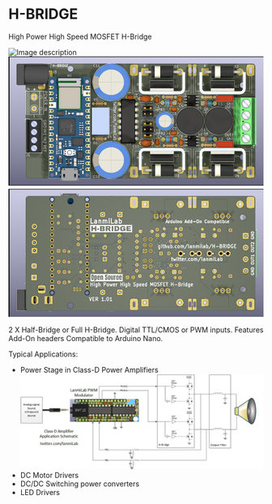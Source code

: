 # H-BRIDGE
High Power High Speed MOSFET H-Bridge

![Image description](https://github.com/lanmilab/H-BRIDGE/blob/master/LanmiLab_H-Bridge.jpg)
![Image description](https://github.com/lanmilab/H-BRIDGE/blob/master/LanmiLab_H_BRIDGE.png)

2 X Half-Bridge or Full H-Bridge.
Digital TTL/CMOS or PWM inputs.
Features Add-On headers Compatible to Arduino Nano.

Typical Applications:
  - Power Stage in Class-D Power Amplifiers
  ![Image description](https://github.com/lanmilab/PWM_Modulator/blob/master/Applications/Class_D_Amp/PWM_Modulator-Class-D-Amp.jpg)
  - DC Motor Drivers
  - DC/DC Switching power converters
  - LED Drivers
